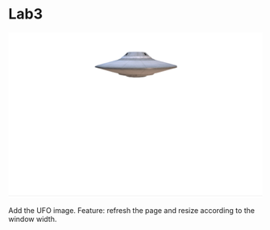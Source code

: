 # Lab3
<img src="2018-05-03.png">
<p>Add the UFO image. Feature: refresh the page and resize according to the window width. </p>